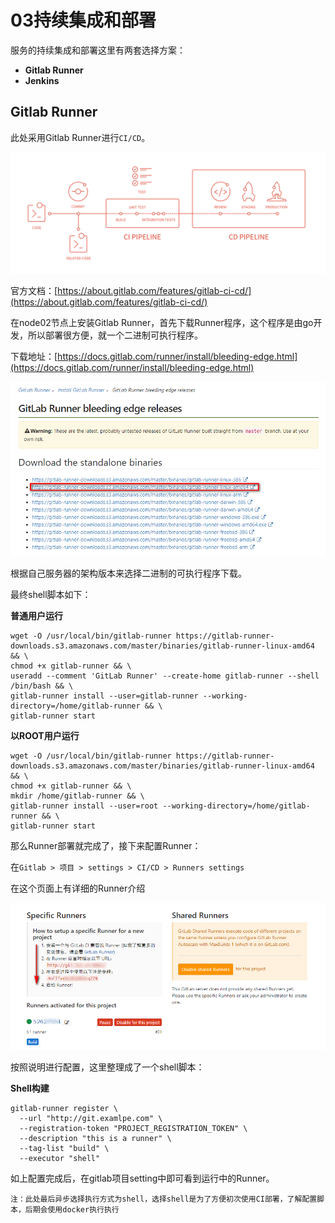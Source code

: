 03持续集成和部署
===

服务的持续集成和部署这里有两套选择方案：
* **Gitlab Runner**
* **Jenkins**

## Gitlab Runner
此处采用Gitlab Runner进行`CI/CD`。

![cicd_pipeline_infograph](img.resource/cicd_pipeline_infograph.png)

官方文档：[https://about.gitlab.com/features/gitlab-ci-cd/](https://about.gitlab.com/features/gitlab-ci-cd/)

在node02节点上安装Gitlab Runner，首先下载Runner程序，这个程序是由go开发，所以部署很方便，就一个二进制可执行程序。

下载地址：[https://docs.gitlab.com/runner/install/bleeding-edge.html](https://docs.gitlab.com/runner/install/bleeding-edge.html)

![2018-04-08_150317](img.resource/2018-04-08_150317.png)

根据自己服务器的架构版本来选择二进制的可执行程序下载。

最终shell脚本如下：

**普通用户运行**
```shell
wget -O /usr/local/bin/gitlab-runner https://gitlab-runner-downloads.s3.amazonaws.com/master/binaries/gitlab-runner-linux-amd64 && \
chmod +x gitlab-runner && \
useradd --comment 'GitLab Runner' --create-home gitlab-runner --shell /bin/bash && \
gitlab-runner install --user=gitlab-runner --working-directory=/home/gitlab-runner && \
gitlab-runner start
```

**以ROOT用户运行**
```shell
wget -O /usr/local/bin/gitlab-runner https://gitlab-runner-downloads.s3.amazonaws.com/master/binaries/gitlab-runner-linux-amd64 && \
chmod +x gitlab-runner && \
mkdir /home/gitlab-runner && \
gitlab-runner install --user=root --working-directory=/home/gitlab-runner && \
gitlab-runner start
```

那么Runner部署就完成了，接下来配置Runner：

在`Gitlab > 项目 > settings > CI/CD > Runners settings`

在这个页面上有详细的Runner介绍

![2018-04-08_152128](img.resource/2018-04-08_152128.png)

按照说明进行配置，这里整理成了一个shell脚本：

**Shell构建**
```shell
gitlab-runner register \
  --url "http://git.examlpe.com" \
  --registration-token "PROJECT_REGISTRATION_TOKEN" \
  --description "this is a runner" \
  --tag-list "build" \
  --executor "shell"
```

如上配置完成后，在gitlab项目setting中即可看到运行中的Runner。

	注：此处最后异步选择执行方式为shell，选择shell是为了方便初次使用CI部署，了解配置脚本，后期会使用docker执行执行